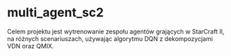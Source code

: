 # multi_agent_sc2
Celem projektu jest wytrenowanie zespołu agentów grających w StarCraft II, na różnych scenariuszach, używając algorytmu DQN z dekompozycjami VDN oraz QMIX.
